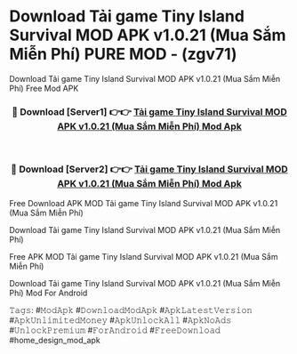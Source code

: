 # Download Tải game Tiny Island Survival MOD APK v1.0.21 (Mua Sắm Miễn Phí) PURE MOD - (zgv71)
Download Tải game Tiny Island Survival MOD APK v1.0.21 (Mua Sắm Miễn Phí) Free Mod APK

<div align="center">
<h3>🔴 Download [Server1] 👉👉 <a href="https://apk-comot.site?title=Tải_game_Tiny_Island_Survival_MOD_APK_v1.0.21_(Mua_Sắm_Miễn_Phí)">Tải game Tiny Island Survival MOD APK v1.0.21 (Mua Sắm Miễn Phí) Mod Apk</a></h3><br>

<h3>🔴 Download [Server2] 👉👉 <a href="https://apk-comot.site?title=Tải_game_Tiny_Island_Survival_MOD_APK_v1.0.21_(Mua_Sắm_Miễn_Phí)">Tải game Tiny Island Survival MOD APK v1.0.21 (Mua Sắm Miễn Phí) Mod Apk</a></h3>
</div>


Free Download APK MOD Tải game Tiny Island Survival MOD APK v1.0.21 (Mua Sắm Miễn Phí)

Download Tải game Tiny Island Survival MOD APK v1.0.21 (Mua Sắm Miễn Phí) 

Free APK MOD Tải game Tiny Island Survival MOD APK v1.0.21 (Mua Sắm Miễn Phí) 

Download Tải game Tiny Island Survival MOD APK v1.0.21 (Mua Sắm Miễn Phí) Mod For Android

𝚃𝚊𝚐𝚜: #𝙼𝚘𝚍𝙰𝚙𝚔 #𝙳𝚘𝚠𝚗𝚕𝚘𝚊𝚍𝙼𝚘𝚍𝙰𝚙𝚔 #𝙰𝚙𝚔𝙻𝚊𝚝𝚎𝚜𝚝𝚅𝚎𝚛𝚜𝚒𝚘𝚗 #𝙰𝚙𝚔𝚄𝚗𝚕𝚒𝚖𝚒𝚝𝚎𝚍𝙼𝚘𝚗𝚎𝚢 #𝙰𝚙𝚔𝚄𝚗𝚕𝚘𝚌𝚔𝙰𝚕𝚕 #𝙰𝚙𝚔𝙽𝚘𝙰𝚍𝚜 #𝚄𝚗𝚕𝚘𝚌𝚔𝙿𝚛𝚎𝚖𝚒𝚞𝚖 #𝙵𝚘𝚛𝙰𝚗𝚍𝚛𝚘𝚒𝚍 #𝙵𝚛𝚎𝚎𝙳𝚘𝚠𝚗𝚕𝚘𝚊𝚍 #home_design_mod_apk